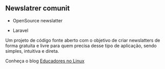 ## Newslatrer comunit

- OpenSource newslatter

- Laravel

Um projeto de código fonte aberto com o objetivo de criar newslatters de forma gratuita e livre para quem precisa desse tipo de aplicação, sendo simples, intuitiva e direta. 


Conheça o blog <a href="https://educadoresnolinux.top">Educadores no Linux</a>